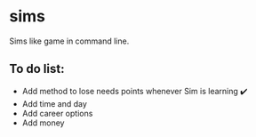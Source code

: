 # sims
Sims like game in command line.

## To do list:
- Add method to lose needs points whenever Sim is learning :heavy_check_mark:
- Add time and day
- Add career options
- Add money
